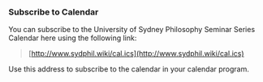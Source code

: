 ### Subscribe to Calendar 

You can subscribe to the University of Sydney Philosophy Seminar Series Calendar here using the following link: 

> [http://www.sydphil.wiki/cal.ics](http://www.sydphil.wiki/cal.ics) 

Use this address to subscribe to the calendar in your calendar program. 

